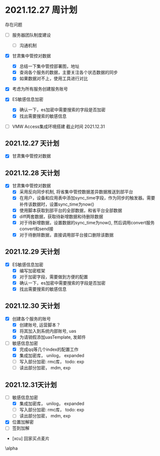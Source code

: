 # 2021.12.27 周计划

存在问题

- [ ] 服务器团队制度建设
    - [ ] 沟通机制
	
- [x]  甘肃集中管控对数据
    - [x] 总结一下集中管控部署图，地址
    - [x] 查询各个服务的数据，主要关注各个状态数据的同步
    - [x] 如果数据对不上，使用工具进行对比

- [x] 考虑为所有服务创建服务账号

- [x] ES敏感信息加密
	- [x] 确认一下，es加密中需要搜索的字段是否加密
	- [x] 找出需要搜索的敏感信息

- [ ] VMW Access集成环境搭建
    截止时间 2021.12.31


## 2021.12.27 天计划

- [x]  甘肃集中管控对数据

## 2021.12.28 天计划

- [x]  甘肃集中管控对数据
	- [x] 采用反向同步机制, 将省集中管控数据差异数据推送到部平台
	- [x] 在用户，设备和应用表中添加sync_time字段，作为同步的触发器。需要补传该数据时，设置sync_time为now()
	- [x] 使用脚本获取到部平台的全部数据，和省平台全部数据
	- [x] diff两套数据，获取待新增数据和待删除数据
	- [x] 对于待新增数据，设置数据的sync_time为now(), 然后调用convert服务convert和send接
	- [x] 对于待删除数据，直接调用部平台接口删除该数据

## 2021.12.29 天计划

- [x] ES敏感信息加密
	- [x] 编写加密框架
	- [x] 对于加密字段，需要做到方便的配置
	- [x] 确认一下，es加密中需要搜索的字段是否加密
	- [x] 找出需要搜索的敏感信息

## 2021.12.30 天计划
- [x] 创建各个服务的账号
	- [x] 创建账号, 运营脚本？
	- [x] 将其加入到系统内部账号, uas
	- [x] 为请销假添加uasTemplate, 发邮件
- [ ] 敏感信息加密
	- [x] 完成qq等几个index的配置工作
	- [x] 集成加密库， unilog， expanded
	- [ ] 写入部分加密: rmc库， todo: exp
	- [ ] 读出部分加密， mdm, exp

## 2021.12.31天计划
- [ ] 敏感信息加密
	- [x] 集成加密库， unilog， expanded
	- [ ] 写入部分加密: rmc库， todo: exp
	- [ ] 读出部分加密， mdm, exp

- [x] 位置加解密
- [ ] 签到加解
- [xcu] 回家买点麦片

\alpha

